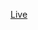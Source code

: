 [Live](https://htmlpreview.github.io/?https://github.com/torbjorv/ng-glint/blob/gh-pages-dev/index.html)